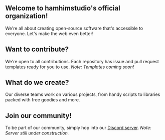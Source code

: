 ## Welcome to hamhimstudio's official organization!

We're all about creating open-source software that's accessible to everyone. Let's make the web even better!

## Want to contribute?

We're open to all contributions. Each repository has issue and pull request templates ready for you to use.
*Note: Templates coming soon!*

## What do we create?

Our diverse teams work on various projects, from handy scripts to libraries packed with free goodies and more.

## Join our community!

To be part of our community, simply hop into our [Discord server](https://discord.gg/s2rmahEauE).
*Note: Server still under construction.*
